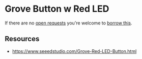 # Grove Button w Red LED
If there are no [open requests](../../../../issues?q=is%3Aissue+is%3Aopen+%22Grove+Button+w+Red+LED%22+in%3Atitle) you're welcome to [borrow this](../../../../issues/new?title=Borrow+request+for+Grove+Button+w+Red+LED&body=1+piece+of+%5Bthis%5D%28..%2Fblob%2Fmain%2F.%2FHardware%2FSensors%2FGrove_Button_w_Red_LED.md%29+for+~2+weeks.).

## Resources
- https://www.seeedstudio.com/Grove-Red-LED-Button.html
